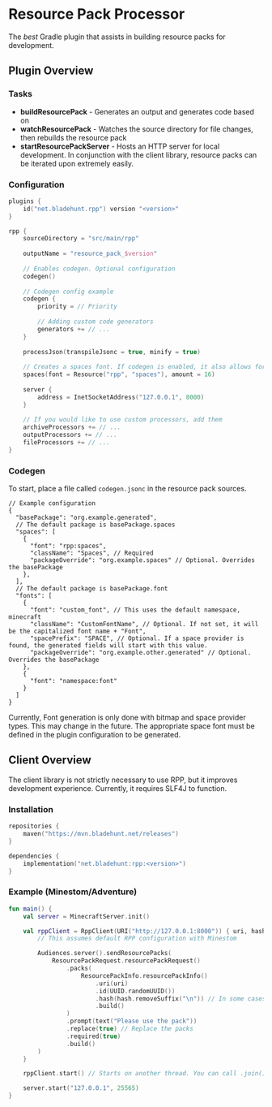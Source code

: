 # Resource Pack Processor
The *best* Gradle plugin that assists in building resource packs for development.

## Plugin Overview
### Tasks
- **buildResourcePack** - Generates an output and generates code based on 
- **watchResourcePack** - Watches the source directory for file changes, then rebuilds the resource pack
- **startResourcePackServer** - Hosts an HTTP server for local development. In conjunction with the client library, resource packs can be iterated upon extremely easily.

### Configuration
```kt
plugins {
    id("net.bladehunt.rpp") version "<version>"
}

rpp {
    sourceDirectory = "src/main/rpp"
  
    outputName = "resource_pack_$version"
  
    // Enables codegen. Optional configuration
    codegen()
    
    // Codegen config example
    codegen {
        priority = // Priority 
        
        // Adding custom code generators
        generators += // ...
    }
  
    processJson(transpileJsonc = true, minify = true)
  
    // Creates a spaces font. If codegen is enabled, it also allows for generating a utility
    spaces(font = Resource("rpp", "spaces"), amount = 16)
  
    server {
        address = InetSocketAddress("127.0.0.1", 8000)
    }
    
    // If you would like to use custom processors, add them
    archiveProcessors += // ...
    outputProcessors += // ...
    fileProcessors += // ...
}
```

### Codegen

To start, place a file called `codegen.jsonc` in the resource pack sources.

```json5
// Example configuration
{
  "basePackage": "org.example.generated",
  // The default package is basePackage.spaces
  "spaces": [
    {
      "font": "rpp:spaces",
      "className": "Spaces", // Required
      "packageOverride": "org.example.spaces" // Optional. Overrides the basePackage
    },
  ],
  // The default package is basePackage.font
  "fonts": [
    {
      "font": "custom_font", // This uses the default namespace, minecraft
      "className": "CustomFontName", // Optional. If not set, it will be the capitalized font name + "Font",
      "spacePrefix": "SPACE", // Optional. If a space provider is found, the generated fields will start with this value.
      "packageOverride": "org.example.other.generated" // Optional. Overrides the basePackage
    },
    {
      "font": "namespace:font"
    }
  ]
}
```

Currently, Font generation is only done with bitmap and space provider types. This may change in the future. The appropriate space font must be defined in the plugin configuration to be generated.

## Client Overview
The client library is not strictly necessary to use RPP, but it improves development experience. Currently, it requires SLF4J to function.

### Installation
```kt
repositories {
    maven("https://mvn.bladehunt.net/releases")
}

dependencies {
    implementation("net.bladehunt:rpp:<version>")
}
```

### Example (Minestom/Adventure)
```kt
fun main() {
    val server = MinecraftServer.init()

    val rppClient = RppClient(URI("http://127.0.0.1:8000")) { uri, hash ->
        // This assumes default RPP configuration with Minestom

        Audiences.server().sendResourcePacks(
            ResourcePackRequest.resourcePackRequest()
                .packs(
                    ResourcePackInfo.resourcePackInfo()
                        .uri(uri)
                        .id(UUID.randomUUID())
                        .hash(hash.removeSuffix("\n")) // In some cases, a newline will be at the end of the hash. This will be fixed in an upcoming release
                        .build()
                )
                .prompt(text("Please use the pack"))
                .replace(true) // Replace the packs
                .required(true)
                .build()
        )
    }

    rppClient.start() // Starts on another thread. You can call .join() on the return of .start() to block.

    server.start("127.0.0.1", 25565)
}
```
